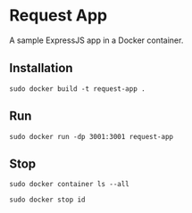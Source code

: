# Request App

A sample ExpressJS app in a Docker container.

## Installation

`sudo docker build -t request-app .`

## Run

`sudo docker run -dp 3001:3001 request-app`

## Stop

`sudo docker container ls --all`

`sudo docker stop id`